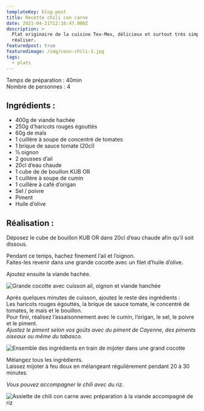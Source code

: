```yaml
---
templateKey: blog-post
title: Recette chili con carne
date: 2021-04-21T12:16:47.000Z
description: >
  Plat originaire de la cuisine Tex-Mex, délicieux et surtout très simple à
  réaliser. 
featuredpost: true
featuredimage: /img/couv-chili-3.jpg
tags:
  - plats
---
```

Temps de préparation : 40min\
Nombre de personnes : 4

## Ingrédients :

* 400g de viande hachée
* 250g d’haricots rouges égouttés
* 60g de maïs
* 1 cuillère à soupe de concentré de tomates
* 1 brique de sauce tomate (20cl)
* ½ oignon
* 2 gousses d’ail
* 20cl d’eau chaude
* 1 cube de de bouillon KUB OR
* 1 cuillère à soupe de cumin
* 1 cuillère à café d’origan
* Sel / poivre
* Piment
* Huile d’olive

## Réalisation :

Déposez le cube de bouillon KUB OR dans 20cl d’eau chaude afin qu’il soit dissous.

Pendant ce temps, hachez finement l’ail et l’oignon.\
Faites-les revenir dans une grande cocotte avec un filet d’huile d’olive.

Ajoutez ensuite la viande hachée.

![Grande cocotte avec cuisson ail, oignon et viande hanchée](/img/ail-oignon-viande.jpg "Début préparation chili ")

Après quelques minutes de cuisson, ajoutez le reste des ingrédients :\
Les haricots rouges égouttés, la brique de sauce tomate, le concentré de tomates, le maïs et le bouillon.\
Pour finir, réalisez l’assaisonnement avec le cumin, l’origan, le sel, le poivre et le piment.\
*Ajustez le piment selon vos goûts avec du piment de Cayenne, des piments oiseaux ou même du tabasco.*

![Ensemble des ingrédients en train de mijoter dans une grand cocotte ](/img/chili-en-prepa.jpg "Préparation du chili qui mijote ")

Mélangez tous les ingrédients.\
Laissez mijoter à feu doux en mélangeant régulièrement pendant 20 à 30 minutes.

*Vous pouvez accompagner le chili avec du riz.*

![Assiette de chili con carne avec préparation à la viande accompagné de riz ](/img/assiette-chili-modif.jpg "Assiette de chili con carne")